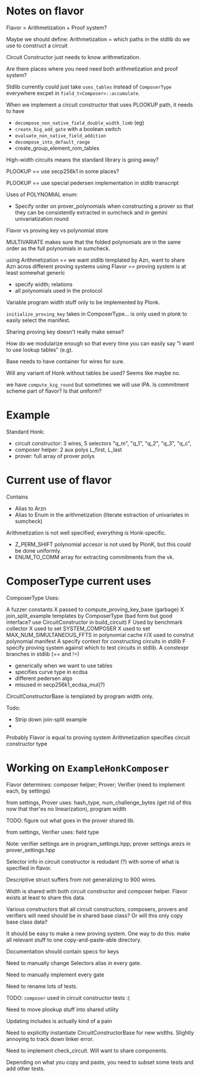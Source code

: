 # Notes on flavor

Flavor = Arithmetization + Proof system?

Maybe we should define:
  Arithmetization = which paths in the stdlib do we use to construct a circuit

Circuit Constructor just needs to know arithmetization.

Are there places where you need need both arithmetization and proof system?

Stdlib currently could just take `uses_tables` instead of `ComposerType` everywhere excpet in `field_t<Composer>::accumulate`.

When we implement a circuit constructor that uses PLOOKUP path, it needs to have
 - `decompose_non_native_field_double_width_limb` (eg)
 - `create_big_add_gate` with a boolean switch
 - `evaluate_non_native_field_addition`
 - `decompose_into_default_range`
 - create_group_element_rom_tables

High-width circuits means the standard library is going away?

PLOOKUP == use secp256k1 in some places?

PLOOKUP == use special pedersen implementation in stdlib transcript


Uses of POLYNOMIAL enum:
 - Specify order on prover_polynomials when constructing a prover so that they can be consistently extracted in sumcheck and in gemini univariatization round

Flavor vs proving key vs polynomial store


MULTIVARIATE makes sure that the folded polynomials are in the same order as the full polynomials in sumcheck.

using Arithmetization == we want stdlib templated by Azn, want to share Azn acros 
                         different proving systems
using Flavor          == proving system is at least somewhat generic
  - specify width; relations
  - all polynomials used in the protocol

Variable program width stuff only to be implemented by Plonk.

`initialize_proving_key` takes in ComposerType... is only used in plonk to easily select the manifest.

Sharing proving key doesn't really make sense?

How do we modularize enough so that every time you can easily say "I want to use lookup tables" (e.g).

Base needs to have container for wires for sure.

Will any variant of Honk without tables be used? Seems like maybe no.

we have `compute_kzg_round` but sometimes we will use IPA. Is commitment scheme part of flavor? Is that uniform?

# Example

Standard Honk:
 - circuit constructor: 3 wires, 5 selectors "q_m", "q_1", "q_2", "q_3", "q_c", 
 - composer helper: 2 aux polys L_first, L_last
 - prover: full array of prover polys

# Current use of flavor
Contains
 - Alias to Arzn
 - Alias to Enum in the arithmetization (literate estraction of univariates in sumcheck)

Arithmetization is not well specified; everything is Honk-specific.
 - Z_PERM_SHIFT polynomial accesor is not used by PlonK, but this _could_ be done uniformly.
- ENUM_TO_COMM array for extracting commitments from the vk.

# ComposerType current uses
ComposerType Uses:

A fuzzer constants 
X passed to compute_proving_key_base (garbage)
X join_split_example templates by ComposerType (bad form but good interface? use CircuitConstructor in build_circuit)
F Used by benchmark collector
X used to set SYSTEM_COMPOSER
X used to set MAX_NUM_SIMULTANEOUS_FFTS in polynomial cache
`F`/X used to construt polynomial manifest
A specify context for constructing circuits in stdlib
F specify proving system against which to test circuits in stdlib.
A constexpr branches in stdlib (== and !=)
  - generically when we want to use tables
  - specifies curve type in ecdsa
  - different pedersen algs
  - misused in secp256k1_ecdsa_mul(?)

CircuitConstructorBase is templated by program width only.


Todo:
- Strip down join-split example
- 

Probably
Flavor is equal to proving system
Arithmetization specifies circuit constructor type

# Working on `ExampleHonkComposer`

Flavor determines: composer helper; Prover; Verifier (need to implement each, by settings)

from settings, Prover uses: hash_type, num_challenge_bytes (get rid of this now that ther'es no linearization), program width

TODO: figure out what goes in the prover shared lib.

from settings, Verifier uses: field type

Note: verifier settings are in program_settings.hpp; prover settings arezs in prover_settings.hpp

Selector info in circuit constructor is redudant (?) with some of what is specified in flavor. 

Descriptive struct suffers from not generalizing to 900 wires.

Width is shared with both circuit constructor and composer helper. Flavor exists at least to share this data.

Various constructors that all circuit constructors, composers, provers and verifiers will need should be in shared base class? Or will this only copy base class data?

It should be easy to make a new proving system. One way to do this: make all relevant stuff to one copy-and-paste-able directory.

Documentation should contain specs for keys

Need to manually change Selectors alias in every gate.

Need to manually implement every gate

Need to rename lots of tests.

TODO: `composer` used in circuit constructor tests :(

Need to move plookup stuff into shared utility

Updating includes is actually kind of a pain

Need to explicitly instantiate CircuitConstructorBase for new widths. Slightly annoying to track down linker error.

Need to implement check_circuit. Will want to share components.

Depending on what you copy and paste, you need to subset some tests and add other tests.